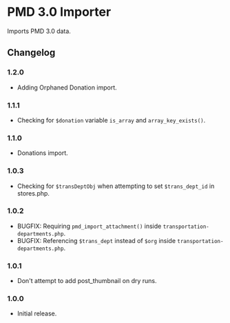 # PMD 3.0 Importer

Imports PMD 3.0 data.

## Changelog

### 1.2.0

- Adding Orphaned Donation import.

### 1.1.1

- Checking for `$donation` variable `is_array` and `array_key_exists()`.

### 1.1.0

- Donations import.

### 1.0.3

- Checking for `$transDeptObj` when attempting to set `$trans_dept_id` in stores.php.

### 1.0.2

- BUGFIX: Requiring `pmd_import_attachment()` inside `transportation-departments.php`.
- BUGFIX: Referencing `$trans_dept` instead of `$org` inside `transportation-departments.php`.

### 1.0.1

- Don't attempt to add post_thumbnail on dry runs.

### 1.0.0

- Initial release.